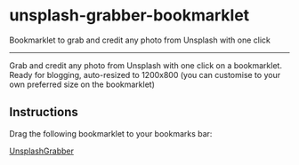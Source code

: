 # unsplash-grabber-bookmarklet
Bookmarklet to grab and credit any photo from Unsplash with one click

---

Grab and credit any photo from Unsplash with one click on a bookmarklet. Ready for blogging, auto-resized to 1200x800 (you can customise to your own preferred size on the bookmarklet)

## Instructions

Drag the following bookmarklet to your bookmarks bar:

<a href="javascript:(()=>{const t=t=>{prompt('url & credit',t)},e=location.href.split('/'),n=e[e.length-1];fetch('https://api.unsplash.com/photos/'+n,{headers:{'Content-Type':'application/json',Authorization:'Client-ID ByNZ31dx-lH97g-4OmS8mwZAltk_x48-RGTbU72B-Lk'}}).then(t=>t.json()).then(e=>{const n=e.urls.raw.concat('&h=800&w=1200'),s=`Photo by <a href='${e.user.links.html}'>${e.user.name}</a> on Unsplash`;t(`<center><img src='${n}'></center><br><center><sup>${s}</sup></center>`)}).catch(e=>t(e))})();">UnsplashGrabber</a>
